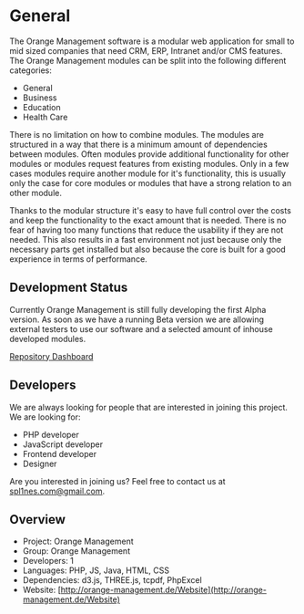 # General

The Orange Management software is a modular web application for small to mid sized companies that need CRM, ERP, Intranet and/or CMS features. The Orange Management modules can be split into the following different categories:

* General
* Business
* Education
* Health Care

There is no limitation on how to combine modules. The modules are structured in a way that there is a minimum amount of dependencies between modules. Often modules provide additional functionality for other modules or modules request features from existing modules. Only in a few cases modules require another module for it's functionality, this is usually only the case for core modules or modules that have a strong relation to an other module.

Thanks to the modular structure it's easy to have full control over the costs and keep the functionality to the exact amount that is needed. There is no fear of having too many functions that reduce the usability if they are not needed. This also results in a fast environment not just because only the necessary parts get installed but also because the core is built for a good experience in terms of performance.

## Development Status

Currently Orange Management is still fully developing the first Alpha version. As soon as we have a running Beta version we are allowing external testers to use our software and a selected amount of inhouse developed modules.

[Repository Dashboard](https://app.powerbi.com/view?r=eyJrIjoiNDdjOWQyZjItNGZiNy00MGYzLTgzYzMtYzdjMzUwYzFjZTRkIiwidCI6IjQ2ZWY1YTJmLWIzN2MtNGQzNS1hOTBiLWZkYzMyMzg5MzQ3ZSJ9)

## Developers

We are always looking for people that are interested in joining this project. We are looking for:

* PHP developer
* JavaScript developer
* Frontend developer
* Designer

Are you interested in joining us? Feel free to contact us at spl1nes.com@gmail.com.

## Overview

* Project: Orange Management
* Group: Orange Management
* Developers: 1
* Languages: PHP, JS, Java, HTML, CSS
* Dependencies: d3.js, THREE.js, tcpdf, PhpExcel
* Website: [http://orange-management.de/Website](http://orange-management.de/Website)
